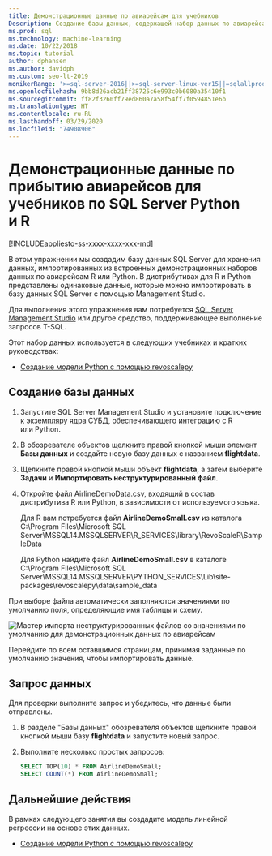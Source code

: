 ```yaml
---
title: Демонстрационные данные по авиарейсам для учебников
Description: Создание базы данных, содержащей набор данных по авиарейсам из R и Python. Этот набор данных используется в руководствах по Python и R для Служб машинного обучения SQL Server.
ms.prod: sql
ms.technology: machine-learning
ms.date: 10/22/2018
ms.topic: tutorial
author: dphansen
ms.author: davidph
ms.custom: seo-lt-2019
monikerRange: '>=sql-server-2016||>=sql-server-linux-ver15||=sqlallproducts-allversions'
ms.openlocfilehash: 9bb8d26acb21ff38725c6e993c0b6080a35410f1
ms.sourcegitcommit: ff82f3260ff79ed860a7a58f54ff7f0594851e6b
ms.translationtype: HT
ms.contentlocale: ru-RU
ms.lasthandoff: 03/29/2020
ms.locfileid: "74908906"
---
```

#  <a name="airline-flight-arrival-demo-data-for-sql-server-python-and-r-tutorials"></a>Демонстрационные данные по прибытию авиарейсов для учебников по SQL Server Python и R
[!INCLUDE[appliesto-ss-xxxx-xxxx-xxx-md](../../includes/appliesto-ss-xxxx-xxxx-xxx-md.md)]

В этом упражнении мы создадим базу данных SQL Server для хранения данных, импортированных из встроенных демонстрационных наборов данных по авиарейсам R или Python. В дистрибутивах для R и Python представлены одинаковые данные, которые можно импортировать в базу данных SQL Server с помощью Management Studio.

Для выполнения этого упражнения вам потребуется [SQL Server Management Studio](https://docs.microsoft.com/sql/ssms/download-sql-server-management-studio-ssms?view=sql-server-2017) или другое средство, поддерживающее выполнение запросов T-SQL.

Этот набор данных используется в следующих учебниках и кратких руководствах:

+  [Создание модели Python с помощью revoscalepy](use-python-revoscalepy-to-create-model.md)

## <a name="create-the-database"></a>Создание базы данных

1. Запустите SQL Server Management Studio и установите подключение к экземпляру ядра СУБД, обеспечивающего интеграцию с R или Python.  

2. В обозревателе объектов щелкните правой кнопкой мыши элемент **Базы данных** и создайте новую базу данных с названием **flightdata**.

3. Щелкните правой кнопкой мыши объект **flightdata**, а затем выберите **Задачи** и **Импортировать неструктурированный файл**.

4. Откройте файл AirlineDemoData.csv, входящий в состав дистрибутива R или Python, в зависимости от используемого языка.

   Для R вам потребуется файл **AirlineDemoSmall.csv** из каталога C:\Program Files\Microsoft SQL Server\MSSQL14.MSSQLSERVER\R_SERVICES\library\RevoScaleR\SampleData
   
   Для Python найдите файл **AirlineDemoSmall.csv** в каталоге C:\Program Files\Microsoft SQL Server\MSSQL14.MSSQLSERVER\PYTHON_SERVICES\Lib\site-packages\revoscalepy\data\sample_data
  
При выборе файла автоматически заполняются значениями по умолчанию поля, определяющие имя таблицы и схему.

  ![Мастер импорта неструктурированных файлов со значениями по умолчанию для демонстрационных данных по авиарейсам](media/import-airlinedemosmall.png)

Перейдите по всем оставшимся страницам, принимая заданные по умолчанию значения, чтобы импортировать данные.


## <a name="query-the-data"></a>Запрос данных

Для проверки выполните запрос и убедитесь, что данные были отправлены.

1. В разделе "Базы данных" обозревателя объектов щелкните правой кнопкой мыши базу **flightdata** и запустите новый запрос.

2. Выполните несколько простых запросов:

    ```sql
    SELECT TOP(10) * FROM AirlineDemoSmall;
    SELECT COUNT(*) FROM AirlineDemoSmall;
    ```

## <a name="next-steps"></a>Дальнейшие действия

В рамках следующего занятия вы создадите модель линейной регрессии на основе этих данных.

+ [Создание модели Python с помощью revoscalepy](use-python-revoscalepy-to-create-model.md)

